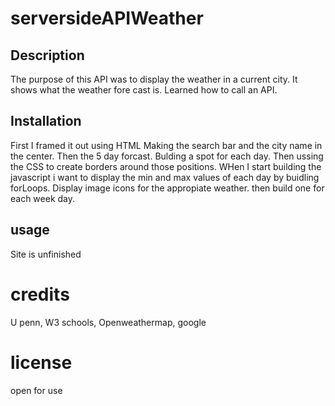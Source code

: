 # serversideAPIWeather

## Description
The purpose of this API was to display the weather in a current city. It shows what the weather fore cast is. Learned how to call an API.

## Installation
First I framed it out using HTML Making the search bar and the city name in the center. Then the 5 day forcast. Bulding a spot for each day. Then ussing the CSS to create borders around those positions. WHen I start building the javascript i want to display the min and max values of each day by buidling forLoops. Display image icons for the appropiate weather. then build one for each week day.

## usage

Site is unfinished

# credits
U penn, W3 schools, Openweathermap, google

# license
open for use
